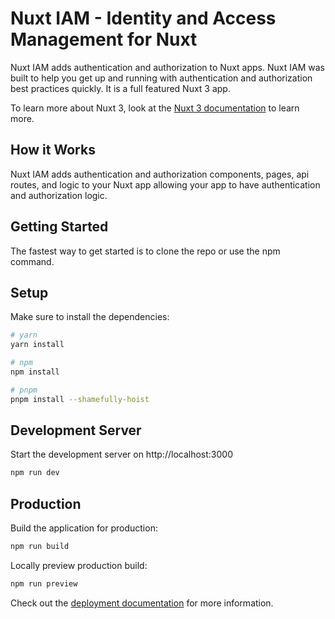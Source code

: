 # Nuxt IAM - Identity and Access Management for Nuxt

Nuxt IAM adds authentication and authorization to Nuxt apps. Nuxt IAM was built to help you get up and running with authentication and authorization best practices quickly. It is a full featured Nuxt 3 app.

To learn more about Nuxt 3, look at the [Nuxt 3 documentation](https://nuxt.com/docs/getting-started/introduction) to learn more.

## How it Works

Nuxt IAM adds authentication and authorization components, pages, api routes, and logic to your Nuxt app allowing your app to have authentication and authorization logic.

## Getting Started

The fastest way to get started is to clone the repo or use the npm command.


## Setup

Make sure to install the dependencies:

```bash
# yarn
yarn install

# npm
npm install

# pnpm
pnpm install --shamefully-hoist
```

## Development Server

Start the development server on http://localhost:3000

```bash
npm run dev
```

## Production

Build the application for production:

```bash
npm run build
```

Locally preview production build:

```bash
npm run preview
```

Check out the [deployment documentation](https://nuxt.com/docs/getting-started/deployment) for more information.
